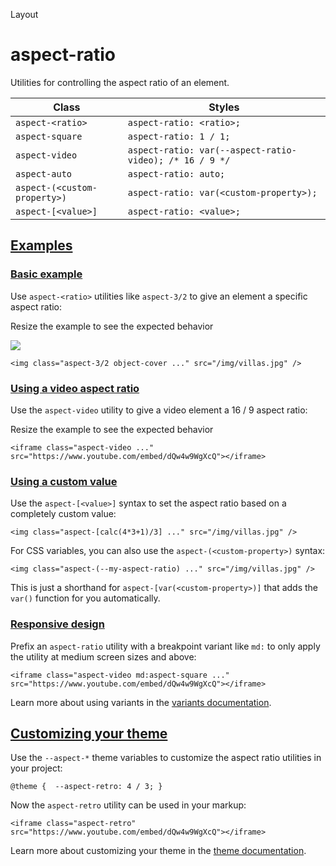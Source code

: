 Layout

# aspect-ratio

Utilities for controlling the aspect ratio of an element.

| Class                        | Styles                                                  |
| ---------------------------- | ------------------------------------------------------- |
| `aspect-<ratio>`             | `aspect-ratio: <ratio>;`                                |
| `aspect-square`              | `aspect-ratio: 1 / 1;`                                  |
| `aspect-video`               | `aspect-ratio: var(--aspect-ratio-video); /* 16 / 9 */` |
| `aspect-auto`                | `aspect-ratio: auto;`                                   |
| `aspect-(<custom-property>)` | `aspect-ratio: var(<custom-property>);`                 |
| `aspect-[<value>]`           | `aspect-ratio: <value>;`                                |

## [Examples](#examples)

### [Basic example](#basic-example)

Use `aspect-<ratio>` utilities like `aspect-3/2` to give an element a specific aspect ratio:

Resize the example to see the expected behavior

![](https://images.unsplash.com/photo-1590523277543-a94d2e4eb00b?ixlib=rb-1.2.1\&ixid=MnwxMjA3fDB8MHxwaG90by1wYWdlfHx8fGVufDB8fHx8\&auto=format\&fit=crop\&w=1200\&q=80)

```
<img class="aspect-3/2 object-cover ..." src="/img/villas.jpg" />
```

### [Using a video aspect ratio](#using-a-video-aspect-ratio)

Use the `aspect-video` utility to give a video element a 16 / 9 aspect ratio:

Resize the example to see the expected behavior

```
<iframe class="aspect-video ..." src="https://www.youtube.com/embed/dQw4w9WgXcQ"></iframe>
```

### [Using a custom value](#using-a-custom-value)

Use the `aspect-[<value>]` syntax to set the aspect ratio based on a completely custom value:

```
<img class="aspect-[calc(4*3+1)/3] ..." src="/img/villas.jpg" />
```

For CSS variables, you can also use the `aspect-(<custom-property>)` syntax:

```
<img class="aspect-(--my-aspect-ratio) ..." src="/img/villas.jpg" />
```

This is just a shorthand for `aspect-[var(<custom-property>)]` that adds the `var()` function for you automatically.

### [Responsive design](#responsive-design)

Prefix an `aspect-ratio` utility with a breakpoint variant like `md:` to only apply the utility at medium screen sizes and above:

```
<iframe class="aspect-video md:aspect-square ..." src="https://www.youtube.com/embed/dQw4w9WgXcQ"></iframe>
```

Learn more about using variants in the [variants documentation](/docs/hover-focus-and-other-states).

## [Customizing your theme](#customizing-your-theme)

Use the `--aspect-*` theme variables to customize the aspect ratio utilities in your project:

```
@theme {  --aspect-retro: 4 / 3; }
```

Now the `aspect-retro` utility can be used in your markup:

```
<iframe class="aspect-retro" src="https://www.youtube.com/embed/dQw4w9WgXcQ"></iframe>
```

Learn more about customizing your theme in the [theme documentation](/docs/theme#customizing-your-theme).
